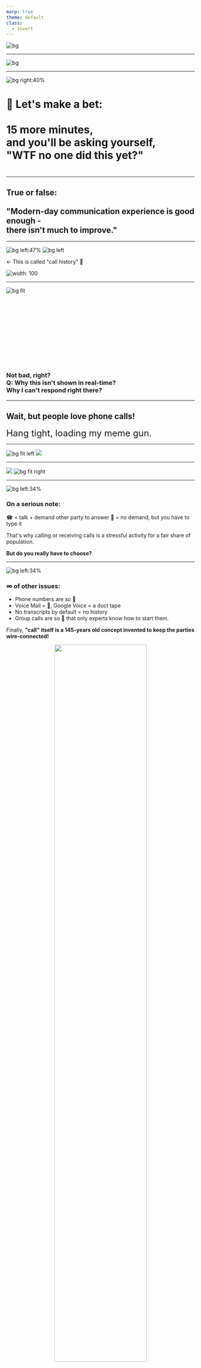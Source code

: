 ```yaml
---
marp: true
theme: default
class: 
  - invert
---
```

<style>
section tt { font-weight: bold; }
section span.hljs-string { color: #50b050; }
section span.hljs-title { color: #7ff2e1; }
section span.hljs-number { color: #00acc5; }

section.highlight em { color: #aff; font-style: normal; }
section.highlight strong { color: #f44; font-style: normal; font-weight: normal; }

section.center {
  text-align: center;
}

section.video {
  padding: 0px;
  margin: 0px;
}
section.video iframe {
  width: 100%;
  height: 100%;
}

div.col2 {
  margin-top: 35px;
  column-count: 2;
}
div.col2 p:first-child,
div.col2 h1:first-child,
div.col2 h2:first-child,
div.col2 h3:first-child,
div.col2 ul:first-child,
div.col2 ul li:first-child,
div.col2 ul li p:first-child {
  margin-top: 0 !important;
}
div.col2 .break {
  break-before: column;
  margin-top: 0;
}
</style>

![bg](./img/final-slide.jpg)

---
![bg](./img/whatsApp-meme.png)

---
<!-- _class: highlight center invert -->
![bg right:40%](./img/evil-racoon.gif)

<h1>💸 Let's make a bet:</br>
</br>
15 more minutes, </br>
and you'll be asking yourself,</br>
"WTF no one did this yet?"
<h1>

---
<!-- _class: highlight center -->

<h2>True or false:</br>
</br>
"Modern-day communication experience is good enough -</br>
there isn't much to improve."
</h2>

---
![bg left:47%](./img/call-log-1.jpg)
![bg left](./img/call-log-2.jpg)

← This is called "call history" 🤔

![width: 100](./img/so-useful.jpg)

---
<!-- _class: center -->
![bg fit](./img/google-voice.jpg)

</br></br></br></br></br></br></br></br></br></br>
<h3>
Not bad, right?</br>
Q: Why this isn't shown in real-time?</br> 
Why I can't respond right there?</br>
</h3>

---
<!-- _class: highlight center -->

<h2>Wait, but people love phone calls!</h2>

<footer style="font-size: 24px">
Hang tight, loading my meme gun.
</footer>

---
<!-- _class: highlight center -->

![bg fit left](./img/call-meme-1.jpg)
![](./img/call-meme-2.jpg)

---
<!-- _class: highlight -->

![](./img/shower-call.jpg)
![bg fit right](./img/scam-likely.jpg)

---
<!-- _class: highlight -->
![bg left:34%](./img/call-screen.jpg)

<h3>On a serious note:</h3>

☎ = talk + demand other party to answer
📧 = no demand, but you have to type it

That's why calling or receiving calls is a stressful activity for a fair share of population.

**But do you really have to choose?**

---
<!-- _class: highlight -->

![bg left:34%](./img/call-screen.jpg)

<h3>∞ of other issues:</h2>

- Phone numbers are so 🦕
- Voice Mail = 🤮, Google Voice = a duct tape
- No transcripts by default = no history
- Group calls are so 💩 that only experts know how to start them.

Finally, **"call" itself is a 145-years old concept 
invented to keep the parties wire-connected!**

<div style="text-align: center">
<img style="width: 70%" src="./img/on-the-line.gif"/>
</div>

---
<!-- _class: highlight -->

![bg left:31%](./img/telegram-voice-messages.jpg)

<h2>What about voice messages 📢?</h2>

- F*ck transcripts, let's learn the barcode language!
- ⏹Stop recording to "send" it → no real-time talks
- 🎧 No "listen mode" / auto-play for new voice messages
- Voice messages are dots ·, not ⇠⇢ spans
- ...

<p>Overall, you can't use this feature for real-time conversations.
</p>
<p><strong>→ It's another attempt to duct-tape the real problem.</strong></p>

---
![bg fit](./img/text-and-drive-google.jpg)

---
<!-- _class: highlight  -->

![bg right:56%](./img/text-and-drive-app.jpg)

Pay close attention to what you see here. 

**According to Google, this is the #1 solution to a real problem most of us face every day.<br/><br/>And 3.8 stars is an ok rating!**

---
<!-- _class: highlight center -->

<h1>Is there a solution?<br/>
Yes, we're building one!<h1>

---
<!-- _class: highlight -->

<h2>Actual.chat</h2>

We're sick of seeing how all these issues with calls & texts are duct-taped by every product on the market. That's why we re-imagine online communication completely.

- **Use voice, text, or both,** and seamlessly switch between these modes. Any piece of content is text + audio/video, the "counterpart" is generated in real-time.
- **No "call" concept** - any conversation is always asynchronous, but it becomes synchronous when you respond in real-time
- **You, not the other party, decide** whether you want to read or listen, to talk or type, to respond right now, later, or never.
- **History matters.** Existing products somehow ignore this aspect completely. We'll bring a new, but quite familiar and truly amazing experience here.
- **Privacy matters.** We'll take it to the next level by supporting anonymity and using it by default in all B2C channels.

---
<!-- _class: highlight -->

<h2>Thinking you saw something similar? </h2>

Name a product, where:
- You see a transcript for whatever you tell
- And you can replay a recording behind the transcript
- What about playing from a certain WORLD (a wrongly transcribed one)?
- Or seeing N play points moving in-sync through the text because N people were talking simultaneously?
- What about deleting a part of the transcribed message (e.g. a credit card number) & seeing the matching part of the audio is gone too?
- Or editing a message & seeing the audio is edited too? And the new content is read using your own voice?

The truth is: no one dared to implement this. **We do.**

---
<!-- _class: highlight -->
<h2>Why messaging kings won't do this?</h2>

- Every message in every chat app you know = a dot on the timeline
- The experience described above requires it to be a span + a fair amount of extra
- The upload, download & playback logic should be redesigned to work in "streaming + blob" rather than "blob only" mode
- 1 message per user per minute vs 20 messages per user per second = 1200x = very different scalability assumptions.

In fact, this is closer to Google Meet or Zoom than to a regular chat app. But they also miss a number of critical components &ndash; they're designed for streaming only, there is no "replay like it's happening now", no history, etc.

**The gist: if you're WhatsApp, Discord, or Slack, you need a major redesign to deliver this experience. And if you know how big companies operate, you know they're 10x more likely to buy you vs take the "major redesign" path.**

---
<!-- _class: highlight -->
<h2>Ok, where are the money?</h2>

<br/>
<br/>
<div style="text-align: center">
<img style="width: 80%" src="./diagrams/product.dio.svg"/>
</div>

---
<!-- _class: highlight -->
<h3>We want to:</h3>

- Create a platform providing the best communication channel
- Conquer every B2C market by offering a truly next level customer communication experience there
- Replace most of existing communication tools with a single app combining a superior communication experience and an ability instantly re-engage with any business you've ever contacted, re-order everything, etc.

**In the end, we want to be a part of every B2C transaction.**

---
<!-- _class: highlight -->
<h2>What's wrong with modern-day B2C communications?</h2>

Chat support:
&ndash; Please wait while I'm connecting you with an agent...
&ndash; You can do this only via the phone [and whatever you say there won't be shown here]
&ndash; It seems you're not here. Thank you for reaching us. Bye!

Phone support:
&ndash; This call is recorded for quality and training purposes.
&ndash; You're 15th person on the line, please wait...
&ndash; Do you know you can reach us via our web app? Go to www, n-like-nancy, e-like-emily, v-like-victor, e-like-emily, r-like-rob dot com
&ndash; To pay your bill, say "pay bills" [... and 30+ seconds of crap like this]
&ndash; Sorry to hear you tried to explain the problem 10 times already. My name is Joe, I'm the 11th CSR who's happy to learn more about your problem!
&ndash; We'll mail you the invoice. Yes, by regular mail.

---
<!-- _class: highlight invert -->
![bg blur:0.5px](./img/riptide.jpg)

---
<!-- _class: highlight invert -->
![bg blur:5px brightness:0.3](./img/riptide.jpg)

<h2>The only reason you can sell this UX?</h2>

The Q. isn't specifically about Riptide &ndash; it's about every customer communication product on the market, standalone or embedded.

